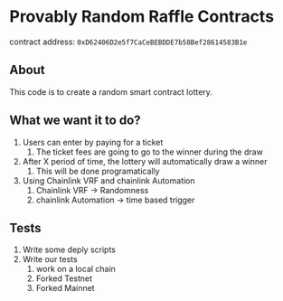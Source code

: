 # Provably Random Raffle Contracts

contract address: `0xD62406D2e5f7CaCeBEBDDE7b58Bef28614583B1e`

## About

This code is to create a random smart contract lottery.

## What we want it to do?

1. Users can enter by paying for a ticket
   1. The ticket fees are going to go to the winner during the draw
2. After X period of time, the lottery will automatically draw a winner
   1. This will be done programatically
3. Using Chainlink VRF and chainlink Automation
   1. Chainlink VRF -> Randomness
   2. chainlink Automation -> time based trigger


## Tests

1. Write some deply scripts
2. Write our tests
   1. work on a local chain
   2. Forked Testnet
   3. Forked Mainnet